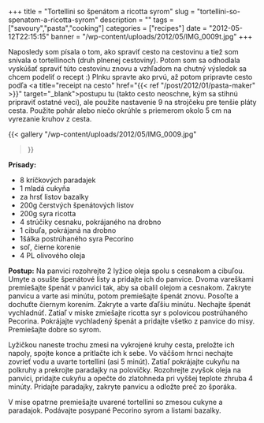 +++
title = "Tortellini so špenátom a ricotta syrom"
slug = "tortellini-so-spenatom-a-ricotta-syrom"
description = ""
tags = ["savoury","pasta","cooking"]
categories = ["recipes"]
date = "2012-05-12T22:15:15"
banner = "/wp-content/uploads/2012/05/IMG_0009t.jpg"
+++

Naposledy som písala o tom, ako spraviť cesto na cestovinu a tiež som snívala o tortellinoch (druh
plnenej cestoviny).  Potom som sa odhodlala vyskúšať spraviť túto cestovinu znovu a vzhľadom na chutný výsledok sa chcem podeliť o recept :) Plnku spravte ako prvú, až potom pripravte cesto podľa <a title="receipt na cesto" href="{{< ref "/post/2012/01/pasta-maker" >}}" target="_blank">postupu
tu</a> (takto cesto neoschne, kým sa stihnú pripraviť ostatné veci), ale použite nastavenie 9 na
strojčeku pre tenšie pláty cesta. Použite pohár alebo niečo okrúhle s priemerom okolo 5 cm na
vyrezanie kruhov z cesta.

{{< gallery
    "/wp-content/uploads/2012/05/IMG_0009.jpg"
>}}

**Prísady:**  

* 8 kríčkových paradajek
* 1 mladá cukyňa
* za hrsť listov bazalky
* 200g čerstvých špenátových listov
* 200g syra ricotta
* 4 strúčiky cesnaku, pokrájaného na drobno
* 1 cibuľa, pokrájaná na drobno
* 1šálka postrúhaného syra Pecorino
* soľ, čierne korenie
* 4 PL olivového oleja

**Postup:**
Na panvici rozohrejte 2 lyžice oleja spolu s cesnakom a cibuľou. Umyte a osušte špenátové listy a
pridajte ich do panvice. Dvoma vareškami premiešajte špenát v panvici tak, aby sa obalil olejom a
cesnakom. Zakryte panvicu a varte asi minútu, potom premiešajte špenát znovu. Posoľte a dochuťte
čiernym korením. Zakryte a varte ďaľšiu minútu. Nechajte špenát vychladnúť. Zatiaľ v miske
zmiešajte ricotta syr s polovicou postrúhaného Pecorina. Pokrájajte vychladený špenát a pridajte
všetko z panvice do misy. Premiešajte dobre so syrom.

Lyžičkou naneste trochu zmesi na vykrojené kruhy cesta, preložte ich napoly, spojte konce a
pritlačte ich k sebe. Vo väčšom hrnci nechajte zovrieť vodu a uvarte tortellini (asi 5 minút).
Zatiaľ pokrájajte cukyňu na polkruhy a prekrojte paradajky na polovičky. Rozohrejte zvyšok oleja na
panvici, pridajte cukyňu a opečte do zlatohneda pri vyššej teplote zhruba 4 minúty. Pridajte
paradajky, zakryte panvicu a odložte preč zo šporáka.

V mise opatrne premiešajte uvarené tortellini so zmesou cukyne a paradajok. Podávajte posypané
Pecorino syrom a listami bazalky.
